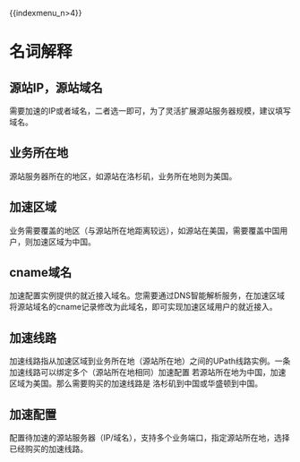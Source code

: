 {{indexmenu_n>4}}

# 名词解释

## 源站IP，源站域名

需要加速的IP或者域名，二者选一即可，为了灵活扩展源站服务器规模，建议填写域名。

## 业务所在地

源站服务器所在的地区，如源站在洛杉矶，业务所在地则为美国。

## 加速区域

业务需要覆盖的地区（与源站所在地距离较远），如源站在美国，需要覆盖中国用户，则加速区域为中国。

## cname域名

加速配置实例提供的就近接入域名。您需要通过DNS智能解析服务，在加速区域将源站域名的cname记录修改为此域名，即可实现加速区域用户的就近接入。

## 加速线路

加速线路指从加速区域到业务所在地（源站所在地）之间的UPath线路实例。一条加速线路可以绑定多个（源站所在地相同）加速配置
若源站所在地为中国，加速区域为美国。那么需要购买的加速线路是 洛杉矶到中国或华盛顿到中国。

## 加速配置

配置待加速的源站服务器（IP/域名），支持多个业务端口，指定源站所在地，选择已经购买的加速线路。
